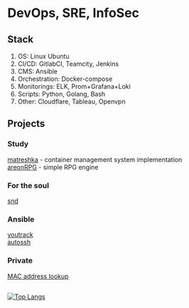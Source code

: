 # DevOps, SRE, InfoSec

## Stack

1. OS: Linux Ubuntu
2. CI/CD: GitlabCI, Teamcity, Jenkins
3. CMS: Ansible
4. Orchestration: Docker-compose
5. Monitorings: ELK, Prom+Grafana+Loki
6. Scripts: Python, Golang, Bash
7. Other: Cloudflare, Tableau, Openvpn
 
## Projects

### Study

[matreshka](https://github.com/ullibniss/matreshka) - container management system implementation  
[areonRPG](https://github.com/ullibniss/areon-rpg) - simple RPG engine  

### For the soul

[snd](https://github.com/ullibniss/snd)

### Ansible

[youtrack](https://github.com/ullibniss/ansible-youtrack)  
[autossh](https://github.com/ullibniss/ansible-autossh)  

### Private

[MAC address lookup](mac.ullibniss.com)

## 

[![Top Langs](https://github-readme-stats.vercel.app/api/top-langs/?username=ullibniss)](https://github.com/anuraghazra/github-readme-stats)
